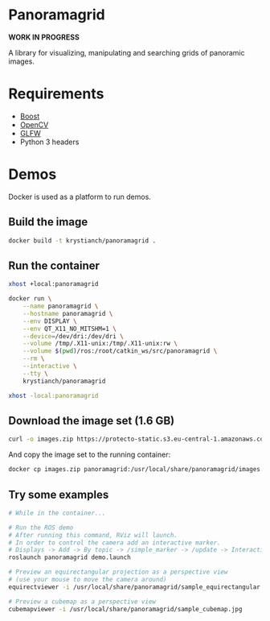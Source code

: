 # Panoramagrid

**WORK IN PROGRESS**

A library for visualizing, manipulating and searching grids of panoramic images.

# Requirements

- [Boost](https://www.boost.org/)
- [OpenCV](https://opencv.org/)
- [GLFW](https://www.glfw.org/)
- Python 3 headers

# Demos

Docker is used as a platform to run demos.

## Build the image

```bash
docker build -t krystianch/panoramagrid .
```

## Run the container

```bash
xhost +local:panoramagrid

docker run \
    --name panoramagrid \
    --hostname panoramagrid \
    --env DISPLAY \
    --env QT_X11_NO_MITSHM=1 \
    --device=/dev/dri:/dev/dri \
    --volume /tmp/.X11-unix:/tmp/.X11-unix:rw \
    --volume $(pwd)/ros:/root/catkin_ws/src/panoramagrid \
    --rm \
    --interactive \
    --tty \
    krystianch/panoramagrid

xhost -local:panoramagrid
```

## Download the image set (1.6 GB)

```bash
curl -o images.zip https://protecto-static.s3.eu-central-1.amazonaws.com/images.zip
```

And copy the image set to the running container:

```bash
docker cp images.zip panoramagrid:/usr/local/share/panoramagrid/images.zip
```

## Try some examples

```bash
# While in the container...

# Run the ROS demo
# After running this command, RViz will launch.
# In order to control the camera add an interactive marker.
# Displays -> Add -> By topic -> /simple_marker -> /update -> InteractiveMarkers
roslaunch panoramagrid demo.launch

# Preview an equirectangular projection as a perspective view
# (use your mouse to move the camera around)
equirectviewer -i /usr/local/share/panoramagrid/sample_equirectangular.jpg

# Preview a cubemap as a perspective view
cubemapviewer -i /usr/local/share/panoramagrid/sample_cubemap.jpg
```
